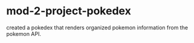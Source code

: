 # mod-2-project-pokedex
created a pokedex that renders organized pokemon information from the pokemon API.
